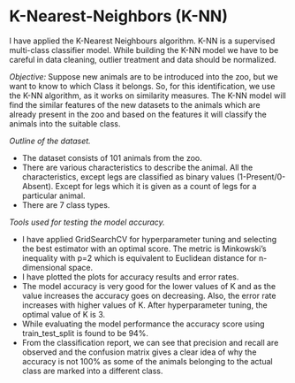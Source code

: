 # K-Nearest-Neighbors (K-NN)
I have applied the K-Nearest Neighbours algorithm. K-NN is a supervised multi-class classifier model. While building the K-NN model we have to be careful in data cleaning, outlier treatment and data should be normalized.

*Objective:* Suppose new animals are to be introduced into the zoo, but we want to know to which Class it belongs. So, for this identification, we use the K-NN algorithm, as it works on similarity measures. The K-NN model will find the similar features of the new datasets to the animals which are already present in the zoo and based on the features it will classify the animals into the suitable class.

*Outline of the dataset.*

* The dataset consists of 101 animals from the zoo.
* There are various characteristics to describe the animal.
    All the characteristics, except legs are classified as binary values (1-Present/0-Absent). Except for legs which it is given as a count of legs for a particular         animal.
* There are 7 class types.

*Tools used for testing the model accuracy.*

* I have applied GridSearchCV for hyperparameter tuning and selecting the best estimator with an optimal score. The metric is Minkowski’s inequality with p=2 which is equivalent to Euclidean distance for n-dimensional space.
* I have plotted the plots for accuracy results and error rates.
* The model accuracy is very good for the lower values of K and as the value increases the accuracy goes on decreasing. Also, the error rate increases with higher values of K.
        After hyperparameter tuning, the optimal value of K is 3.
* While evaluating the model performance the accuracy score using train_test_split is found to be 94%.
* From the classification report, we can see that precision and recall are observed and the confusion matrix gives a clear idea of why the accuracy is not 100% as some of the animals belonging to the actual class are marked into a different class.
